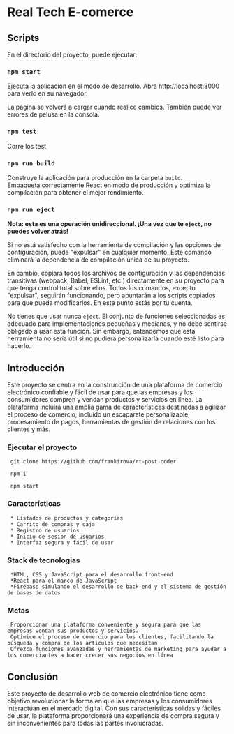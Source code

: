 # Real Tech E-comerce

## Scripts

En el directorio del proyecto, puede ejecutar:

### `npm start`

Ejecuta la aplicación en el modo de desarrollo.
Abra http://localhost:3000 para verlo en su navegador.

La página se volverá a cargar cuando realice cambios.
También puede ver errores de pelusa en la consola.

### `npm test`

Corre los test

### `npm run build`

Construye la aplicación para producción en la carpeta `build`.\
Empaqueta correctamente React en modo de producción y optimiza la compilación para obtener el mejor rendimiento.

### `npm run eject`

**Nota: esta es una operación unidireccional. ¡Una vez que te `eject`, no puedes volver atrás!**

Si no está satisfecho con la herramienta de compilación y las opciones de configuración, puede "expulsar" en cualquier momento. Este comando eliminará la dependencia de compilación única de su proyecto.

En cambio, copiará todos los archivos de configuración y las dependencias transitivas (webpack, Babel, ESLint, etc.) directamente en su proyecto para que tenga control total sobre ellos. Todos los comandos, excepto "expulsar", seguirán funcionando, pero apuntarán a los scripts copiados para que pueda modificarlos. En este punto estás por tu cuenta.

No tienes que usar nunca `eject`. El conjunto de funciones seleccionadas es adecuado para implementaciones pequeñas y medianas, y no debe sentirse obligado a usar esta función. Sin embargo, entendemos que esta herramienta no sería útil si no pudiera personalizarla cuando esté listo para hacerlo.

## Introducción

Este proyecto se centra en la construcción de una plataforma de comercio electrónico confiable y fácil de usar para que las empresas y los consumidores compren y vendan productos y servicios en línea. La plataforma incluirá una amplia gama de características destinadas a agilizar el proceso de comercio, incluido un escaparate personalizable, procesamiento de pagos, herramientas de gestión de relaciones con los clientes y más.

### Ejecutar el proyecto
     git clone https://github.com/frankirova/rt-post-coder 
     
     npm i 
     
     npm start


### Características

     * Listados de productos y categorías
     * Carrito de compras y caja
     * Registro de usuarios
     * Inicio de sesion de usuarios
     * Interfaz segura y fácil de usar

### Stack de tecnologias

     *HTML, CSS y JavaScript para el desarrollo front-end
     *React para el marco de JavaScript
     *Firebase simulando el desarrollo de back-end y el sistema de gestión de bases de datos

### Metas

     Proporcionar una plataforma conveniente y segura para que las empresas vendan sus productos y servicios.
     Optimice el proceso de comercio para los clientes, facilitando la búsqueda y compra de los artículos que necesitan
     Ofrezca funciones avanzadas y herramientas de marketing para ayudar a los comerciantes a hacer crecer sus negocios en línea

## Conclusión

Este proyecto de desarrollo web de comercio electrónico tiene como objetivo revolucionar la forma en que las empresas y los consumidores interactúan en el mercado digital. Con sus características sólidas y fáciles de usar, la plataforma proporcionará una experiencia de compra segura y sin inconvenientes para todas las partes involucradas.
